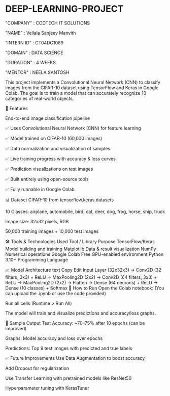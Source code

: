 # DEEP-LEARNING-PROJECT

"COMPANY" : CODTECH IT SOLUTIONS

"NAME" : Vellala Sanjeev Manvith

"INTERN ID" : CT04DG1089

"DOMAIN" : DATA SCIENCE

"DURATION" : 4 WEEKS

"MENTOR" : NEELA SANTOSH

This project implements a Convolutional Neural Network (CNN) to classify images from the CIFAR-10 dataset using TensorFlow and Keras in Google Colab. The goal is to train a model that can accurately recognize 10 categories of real-world objects.

📌 Features

End-to-end image classification pipeline

✅ Uses Convolutional Neural Network (CNN) for feature learning

✅ Model trained on CIFAR-10 (60,000 images)

✅ Data normalization and visualization of samples

✅ Live training progress with accuracy & loss curves

✅ Prediction visualizations on test images

✅ Built entirely using open-source tools

✅ Fully runnable in Google Colab

📊 Dataset
CIFAR-10 from tensorflow.keras.datasets

10 Classes: airplane, automobile, bird, cat, deer, dog, frog, horse, ship, truck

Image size: 32x32 pixels, RGB

50,000 training images + 10,000 test images

🛠️ Tools & Technologies Used
Tool / Library	Purpose
TensorFlow/Keras	Model building and training
Matplotlib	Data & result visualization
NumPy	Numerical operations
Google Colab	Free GPU-enabled environment
Python 3.10+	Programming Language

📈 Model Architecture
text
Copy
Edit
Input Layer (32x32x3)
→ Conv2D (32 filters, 3x3) + ReLU
→ MaxPooling2D (2x2)
→ Conv2D (64 filters, 3x3) + ReLU
→ MaxPooling2D (2x2)
→ Flatten
→ Dense (64 neurons) + ReLU
→ Dense (10 classes) + Softmax
🚀 How to Run
Open the Colab notebook: (You can upload the .ipynb or use the code provided)

Run all cells (Runtime > Run All)

The model will train and visualize predictions and accuracy/loss graphs.

📌 Sample Output
Test Accuracy: ~70–75% after 10 epochs (can be improved)

Graphs: Model accuracy and loss over epochs

Predictions: Top 9 test images with predicted and true labels

✅ Future Improvements
Use Data Augmentation to boost accuracy

Add Dropout for regularization

Use Transfer Learning with pretrained models like ResNet50

Hyperparameter tuning with KerasTuner
